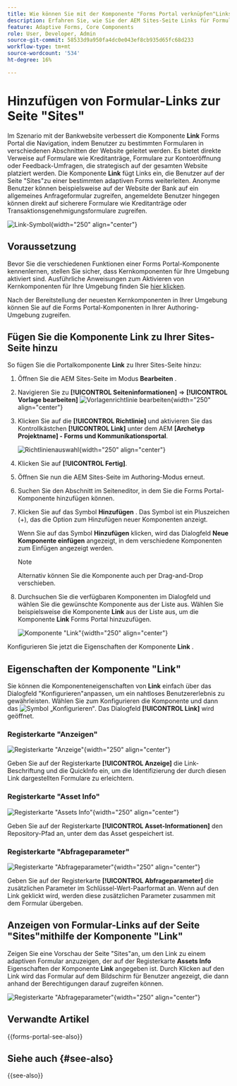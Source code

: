 ```yaml
---
title: Wie können Sie mit der Komponente "Forms Portal verknüpfen"Links zu Formularen auf der AEM Sites-Seite hinzufügen?
description: Erfahren Sie, wie Sie der AEM Sites-Seite Links für Formulare hinzufügen.
feature: Adaptive Forms, Core Components
role: User, Developer, Admin
source-git-commit: 58533d9a950fa4dc0e043ef8cb935d65fc68d233
workflow-type: tm+mt
source-wordcount: '534'
ht-degree: 16%

---
```



# Hinzufügen von Formular-Links zur Seite &quot;Sites&quot;

Im Szenario mit der Bankwebsite verbessert die Komponente **Link** Forms Portal die Navigation, indem Benutzer zu bestimmten Formularen in verschiedenen Abschnitten der Website geleitet werden. Es bietet direkte Verweise auf Formulare wie Kreditanträge, Formulare zur Kontoeröffnung oder Feedback-Umfragen, die strategisch auf der gesamten Website platziert werden. Die Komponente **Link** fügt Links ein, die Benutzer auf der Seite &quot;Sites&quot;zu einer bestimmten adaptiven Forms weiterleiten. Anonyme Benutzer können beispielsweise auf der Website der Bank auf ein allgemeines Anfrageformular zugreifen, angemeldete Benutzer hingegen können direkt auf sicherere Formulare wie Kreditanträge oder Transaktionsgenehmigungsformulare zugreifen.

![Link-Symbol](/help/forms/assets/link-forms.png){width="250" align="center"}

## Voraussetzung

Bevor Sie die verschiedenen Funktionen einer Forms Portal-Komponente kennenlernen, stellen Sie sicher, dass Kernkomponenten für Ihre Umgebung aktiviert sind. Ausführliche Anweisungen zum Aktivieren von Kernkomponenten für Ihre Umgebung finden Sie [hier klicken](/help/forms/enable-adaptive-forms-core-components.md).

Nach der Bereitstellung der neuesten Kernkomponenten in Ihrer Umgebung können Sie auf die Forms Portal-Komponenten in Ihrer Authoring-Umgebung zugreifen.

## Fügen Sie die Komponente Link zu Ihrer Sites-Seite hinzu

So fügen Sie die Portalkomponente **Link** zu Ihrer Sites-Seite hinzu:

1. Öffnen Sie die AEM Sites-Seite im Modus **Bearbeiten** .
1. Navigieren Sie zu **[!UICONTROL Seiteninformationen]** => **[!UICONTROL Vorlage bearbeiten]**
   ![Vorlagenrichtlinie bearbeiten](/help/forms/assets/save-form-as-draft-edit-template.png){width="250" align="center"}

1. Klicken Sie auf die **[!UICONTROL Richtlinie]** und aktivieren Sie das Kontrollkästchen **[!UICONTROL Link]** unter dem AEM **[Archetyp Projektname] - Forms und Kommunikationsportal**.

   ![Richtlinienauswahl](/help/forms/assets/add-link.png){width="250" align="center"}

1. Klicken Sie auf **[!UICONTROL Fertig]**.
1. Öffnen Sie nun die AEM Sites-Seite im Authoring-Modus erneut.
1. Suchen Sie den Abschnitt im Seiteneditor, in dem Sie die Forms Portal-Komponente hinzufügen können.

1. Klicken Sie auf das Symbol **Hinzufügen** . Das Symbol ist ein Pluszeichen (+), das die Option zum Hinzufügen neuer Komponenten anzeigt.

   Wenn Sie auf das Symbol **Hinzufügen** klicken, wird das Dialogfeld **Neue Komponente einfügen** angezeigt, in dem verschiedene Komponenten zum Einfügen angezeigt werden.

   >[!NOTE]
   >
   > Alternativ können Sie die Komponente auch per Drag-and-Drop verschieben.

1. Durchsuchen Sie die verfügbaren Komponenten im Dialogfeld und wählen Sie die gewünschte Komponente aus der Liste aus. Wählen Sie beispielsweise die Komponente **Link** aus der Liste aus, um die Komponente **Link** Forms Portal hinzuzufügen.

   ![Komponente &quot;Link&quot;](/help/forms/assets/add-link-in-sites.png){width="250" align="center"}

Konfigurieren Sie jetzt die Eigenschaften der Komponente **Link** .

## Eigenschaften der Komponente &quot;Link&quot;

Sie können die Komponenteneigenschaften von **Link** einfach über das Dialogfeld &quot;Konfigurieren&quot;anpassen, um ein nahtloses Benutzererlebnis zu gewährleisten. Wählen Sie zum Konfigurieren die Komponente und dann das ![Symbol „Konfigurieren“](assets/configure_icon.png). Das Dialogfeld **[!UICONTROL Link]** wird geöffnet.

### Registerkarte &quot;Anzeigen&quot;

![Registerkarte &quot;Anzeige&quot;](/help/forms/assets/link-asset-tab.png){width="250" align="center"}

Geben Sie auf der Registerkarte **[!UICONTROL Anzeige]** die Link-Beschriftung und die QuickInfo ein, um die Identifizierung der durch diesen Link dargestellten Formulare zu erleichtern.

### Registerkarte &quot;Asset Info&quot;

![Registerkarte &quot;Assets Info&quot;](/help/forms/assets/link-asset-info.png){width="250" align="center"}

Geben Sie auf der Registerkarte **[!UICONTROL Asset-Informationen]** den Repository-Pfad an, unter dem das Asset gespeichert ist.

### Registerkarte &quot;Abfrageparameter&quot;

![Registerkarte &quot;Abfrageparameter&quot;](/help/forms/assets/link-query-tab.png){width="250" align="center"}

Geben Sie auf der Registerkarte **[!UICONTROL Abfrageparameter]** die zusätzlichen Parameter im Schlüssel-Wert-Paarformat an. Wenn auf den Link geklickt wird, werden diese zusätzlichen Parameter zusammen mit dem Formular übergeben.

## Anzeigen von Formular-Links auf der Seite &quot;Sites&quot;mithilfe der Komponente &quot;Link&quot;

Zeigen Sie eine Vorschau der Seite &quot;Sites&quot;an, um den Link zu einem adaptiven Formular anzuzeigen, der auf der Registerkarte **Assets Info** Eigenschaften der Komponente **Link** angegeben ist. Durch Klicken auf den Link wird das Formular auf dem Bildschirm für Benutzer angezeigt, die dann anhand der Berechtigungen darauf zugreifen können.

![Registerkarte &quot;Abfrageparameter&quot;](/help/forms/assets/link-forms.png){width="250" align="center"}

## Verwandte Artikel

{{forms-portal-see-also}}

## Siehe auch {#see-also}

{{see-also}}
